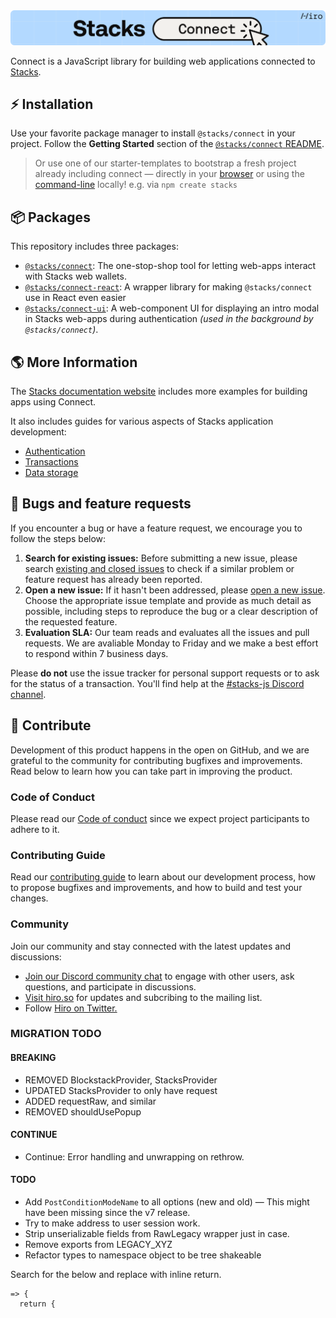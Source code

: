 <div align="center">
  <img src="/.github/img/banner.svg" alt="Stacks Connect">
</div>

Connect is a JavaScript library for building web applications connected to [Stacks](https://stacks.co).

## ⚡️ Installation

Use your favorite package manager to install `@stacks/connect` in your project.
Follow the **Getting Started** section of the [`@stacks/connect` README](https://github.com/hirosystems/connect/tree/main/packages/connect).

> Or use one of our starter-templates to bootstrap a fresh project already including connect — directly in your [browser](https://docs.hiro.so/stacksjs-starters) or using the [command-line](https://github.com/hirosystems/stacks.js-starters) locally!
> e.g. via `npm create stacks`

## 📦 Packages

This repository includes three packages:

- [`@stacks/connect`](./packages/connect): The one-stop-shop tool for letting web-apps interact with Stacks web wallets.
- [`@stacks/connect-react`](./packages/connect-react): A wrapper library for making `@stacks/connect` use in React even easier
- [`@stacks/connect-ui`](./packages/connect-ui): A web-component UI for displaying an intro modal in Stacks web-apps during authentication _(used in the background by `@stacks/connect`)_.

## 🌎 More Information

The [Stacks documentation website](https://docs.stacks.co/build-apps/overview) includes more examples for building apps using Connect.

It also includes guides for various aspects of Stacks application development:

- [Authentication](https://docs.stacks.co/build-apps/references/authentication)
- [Transactions](https://docs.stacks.co/understand-stacks/technical-specs#transactions)
- [Data storage](https://docs.stacks.co/build-apps/references/gaia#understand-data-storage)

## 🐛 Bugs and feature requests

If you encounter a bug or have a feature request, we encourage you to follow the steps below:

1.  **Search for existing issues:** Before submitting a new issue, please search [existing and closed issues](https://github.com/hirosystems/connect/issues) to check if a similar problem or feature request has already been reported.
1.  **Open a new issue:** If it hasn't been addressed, please [open a new issue](https://github.com/hirosystems/connect/issues/new/choose). Choose the appropriate issue template and provide as much detail as possible, including steps to reproduce the bug or a clear description of the requested feature.
1.  **Evaluation SLA:** Our team reads and evaluates all the issues and pull requests. We are avaliable Monday to Friday and we make a best effort to respond within 7 business days.

Please **do not** use the issue tracker for personal support requests or to ask for the status of a transaction. You'll find help at the [#stacks-js Discord channel](https://stacks.chat/).

## 🎁 Contribute

Development of this product happens in the open on GitHub, and we are grateful to the community for contributing bugfixes and improvements. Read below to learn how you can take part in improving the product.

### Code of Conduct

Please read our [Code of conduct](https://github.com/hirosystems/connect/blob/main/CODE_OF_CONDUCT.md) since we expect project participants to adhere to it.

### Contributing Guide

Read our [contributing guide](https://github.com/hirosystems/connect/blob/main/.github/CONTRIBUTING.md) to learn about our development process, how to propose bugfixes and improvements, and how to build and test your changes.

### Community

Join our community and stay connected with the latest updates and discussions:

- [Join our Discord community chat](https://stacks.chat/) to engage with other users, ask questions, and participate in discussions.
- [Visit hiro.so](https://www.hiro.so/) for updates and subcribing to the mailing list.
- Follow [Hiro on Twitter.](https://twitter.com/hirosystems)

### MIGRATION TODO

#### BREAKING

- REMOVED BlockstackProvider, StacksProvider
- UPDATED StacksProvider to only have request
- ADDED requestRaw, and similar
- REMOVED shouldUsePopup

#### CONTINUE

- Continue: Error handling and unwrapping on rethrow.

#### TODO

- Add `PostConditionModeName` to all options (new and old) — This might have been missing since the v7 release.
- Try to make address to user session work.
- Strip unserializable fields from RawLegacy wrapper just in case.
- Remove exports from LEGACY_XYZ
- Refactor types to namespace object to be tree shakeable

Search for the below and replace with inline return.

```
=> {
  return {
```
